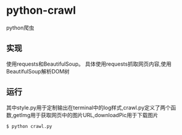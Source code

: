 # python-crawl
python爬虫

## 实现

使用requests和BeautifulSoup。
具体使用requests抓取网页内容,使用BeautifulSoup解析DOM树

## 运行

其中style.py用于定制输出在terminal中的log样式,crawl.py定义了两个函数,getImg用于获取网页中的图片URL,downloadPic用于下载图片

```shell
$ python crawl.py
```
